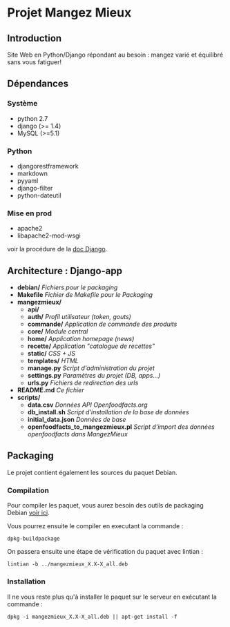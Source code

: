 # Projet Mangez Mieux

## Introduction

Site Web en Python/Django répondant au besoin : mangez varié et équilibré sans vous fatiguer!


## Dépendances 

### Système

* python 2.7
* django (>= 1.4)
* MySQL (>=5.1)

### Python

* djangorestframework
* markdown
* pyyaml 
* django-filter
* python-dateutil

### Mise en prod

* apache2
* libapache2-mod-wsgi

voir la procédure de la [doc Django](https://docs.djangoproject.com/en/1.2/howto/deployment/modwsgi/).

## Architecture : Django-app

* **debian/** _Fichiers pour le packaging_
* **Makefile** _Fichier de Makefile pour le Packaging_
* **mangezmieux/**
    * **api/**
    * **auth/** _Profil utilisateur (token, gouts)_
    * **commande/** _Application de commande des produits_
    * **core/** _Module central_
    * **home/** _Application homepage (news)_
    * **recette/** _Application "catalogue de recettes"_
    * **static/** _CSS + JS_
    * **templates/** _HTML_
    * **manage.py** _Script d'administration du projet_
    * **settings.py** _Paramètres du projet (DB, apps...)_
    * **urls.py** _Fichiers de redirection des urls_
* **README.md** _Ce fichier_
* **scripts/**
    * **data.csv** _Données API Openfoodfacts.org_
    * **db\_install.sh** _Script d'installation de la base de données_
    * **initial\_data.json**  _Données de base_
    * **openfoodfacts\_to\_mangezmieux.pl** _Script d'import des données openfoodfacts dans MangezMieux_


## Packaging

Le projet contient également les sources du paquet Debian.


### Compilation

Pour compiler les paquet, vous aurez besoin des outils de packaging Debian [voir ici](http://www.debian.org/doc/manuals/maint-guide/start.en.html).

Vous pourrez ensuite le compiler en executant la commande :

    dpkg-buildpackage

On passera ensuite une étape de vérification du paquet avec lintian : 

    lintian -b ../mangezmieux_X.X-X_all.deb

### Installation

Il ne vous reste plus qu'à installer le paquet sur le serveur en exécutant la commande : 

    dpkg -i mangezmieux_X.X-X_all.deb || apt-get install -f


